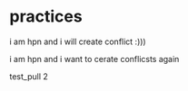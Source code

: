 # practices

i am hpn and i will create conflict :)))


i am hpn and i want to cerate conflicsts again

test_pull 2